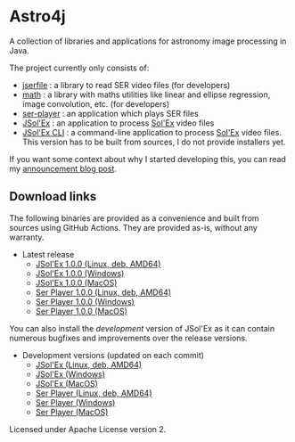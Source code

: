 # Astro4j

A collection of libraries and applications for astronomy image processing in Java.

The project currently only consists of:

- [jserfile](jserfile/) : a library to read SER video files (for developers)
- [math](math/) : a library with maths utilities like linear and ellipse regression, image convolution, etc. (for developers)
- [ser-player](ser-player/) : an application which plays SER files
- [JSol'Ex](jsolex) : an application to process [Sol'Ex](http://www.astrosurf.com/solex/) video files
- [JSol'Ex CLI](jsolex-cli) : a command-line application to process [Sol'Ex](http://www.astrosurf.com/solex/) video files. This version has to be built from sources, I do not provide installers yet.

If you want some context about why I started developing this, you can read my [announcement blog post](https://melix.github.io/blog/2023/04-22-introducing-astro4j.html).

## Download links

The following binaries are provided as a convenience and built from sources using GitHub Actions.
They are provided as-is, without any warranty.

- Latest release
  - [JSol'Ex 1.0.0 (Linux, deb, AMD64)](https://jsolex.s3.eu-west-3.amazonaws.com/jsolex-ubuntu-latest/jsolex_1.0.0-1_amd64.deb)
  - [JSol'Ex 1.0.0 (Windows)](https://jsolex.s3.eu-west-3.amazonaws.com/jsolex-windows-latest/jsolex-1.0.0.msi)
  - [JSol'Ex 1.0.0 (MacOS)](https://jsolex.s3.eu-west-3.amazonaws.com/jsolex-macos-latest/jsolex-1.0.0.pkg)
  - [Ser Player 1.0.0 (Linux, deb, AMD64)](https://jsolex.s3.eu-west-3.amazonaws.com/ser-player-ubuntu-latest/ser-player_1.0.0-1_amd64.deb)
  - [Ser Player 1.0.0 (Windows)](https://jsolex.s3.eu-west-3.amazonaws.com/ser-player-windows-latest/ser-player-1.0.0.msi)
  - [Ser Player 1.0.0 (MacOS)](https://jsolex.s3.eu-west-3.amazonaws.com/ser-player-macos-latest/ser-player-1.0.0.pkg)

You can also install the _development_ version of JSol'Ex as it can contain numerous bugfixes and improvements over the release versions.

- Development versions (updated on each commit)
  - [JSol'Ex (Linux, deb, AMD64)](https://jsolex.s3.eu-west-3.amazonaws.com/jsolex-ubuntu-latest/jsolex_1.0.1-SNAPSHOT-1_amd64.deb)
  - [JSol'Ex (Windows)](https://jsolex.s3.eu-west-3.amazonaws.com/jsolex-windows-latest/jsolex-1.0.1.msi)
  - [JSol'Ex (MacOS)](https://jsolex.s3.eu-west-3.amazonaws.com/jsolex-macos-latest/jsolex-1.0.1.pkg)
  - [Ser Player (Linux, deb, AMD64)](https://jsolex.s3.eu-west-3.amazonaws.com/ser-player-ubuntu-latest/ser-player_1.0.1-SNAPSHOT-1_amd64.deb)
  - [Ser Player (Windows)](https://jsolex.s3.eu-west-3.amazonaws.com/ser-player-windows-latest/ser-player-1.0.1.msi)
  - [Ser Player (MacOS)](https://jsolex.s3.eu-west-3.amazonaws.com/ser-player-macos-latest/ser-player-1.0.1.pkg)


Licensed under Apache License version 2.
